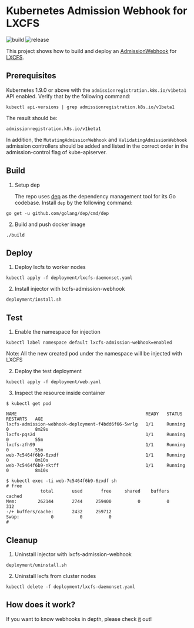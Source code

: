 # Kubernetes Admission Webhook for LXCFS

![build](https://github.com/g0194776/lxcfs-admission-webhook/workflows/build%20only/badge.svg)
![release](https://github.com/g0194776/lxcfs-admission-webhook/workflows/release/badge.svg)

This project shows how to build and deploy an [AdmissionWebhook](https://kubernetes.io/docs/reference/access-authn-authz/extensible-admission-controllers/#admission-webhooks) for [LXCFS](https://github.com/lxc/lxcfs).

## Prerequisites

Kubernetes 1.9.0 or above with the `admissionregistration.k8s.io/v1beta1` API enabled. Verify that by the following command:
```
kubectl api-versions | grep admissionregistration.k8s.io/v1beta1
```
The result should be:
```
admissionregistration.k8s.io/v1beta1
```

In addition, the `MutatingAdmissionWebhook` and `ValidatingAdmissionWebhook` admission controllers should be added and listed in the correct order in the admission-control flag of kube-apiserver.

## Build

1. Setup dep

   The repo uses [dep](https://github.com/golang/dep) as the dependency management tool for its Go codebase. Install `dep` by the following command:

```
go get -u github.com/golang/dep/cmd/dep
```

2. Build and push docker image
   
```
./build
```

## Deploy 
 
1. Deploy lxcfs to worker nodes

```
kubectl apply -f deployment/lxcfs-daemonset.yaml
```

2. Install injector with lxcfs-admission-webhook

```
deployment/install.sh
```

## Test

1. Enable the namespace for injection

```
kubectl label namespace default lxcfs-admission-webhook=enabled
```

Note: All the new created pod under the namespace will be injected with LXCFS


2. Deploy the test deployment
 
```
kubectl apply -f deployment/web.yaml
```

3. Inspect the resource inside container


```
$ kubectl get pod

NAME                                                 READY   STATUS    RESTARTS   AGE
lxcfs-admission-webhook-deployment-f4bdd6f66-5wrlg   1/1     Running   0          8m29s
lxcfs-pqs2d                                          1/1     Running   0          55m
lxcfs-zfh99                                          1/1     Running   0          55m
web-7c5464f6b9-6zxdf                                 1/1     Running   0          8m10s
web-7c5464f6b9-nktff                                 1/1     Running   0          8m10s

$ kubectl exec -ti web-7c5464f6b9-6zxdf sh
# free
             total       used       free     shared    buffers     cached
Mem:        262144       2744     259400          0          0        312
-/+ buffers/cache:       2432     259712
Swap:            0          0          0
#
```

## Cleanup

1. Uninstall injector with lxcfs-admission-webhook

```
deployment/uninstall.sh
```

2. Uninstall lxcfs from cluster nodes

```
kubectl delete -f deployment/lxcfs-daemonset.yaml
```

## How does it work?

If you want to know webhooks in depth, please check [it](https://aliyun.com/blog/k8s-admission-webhooks/) out!


